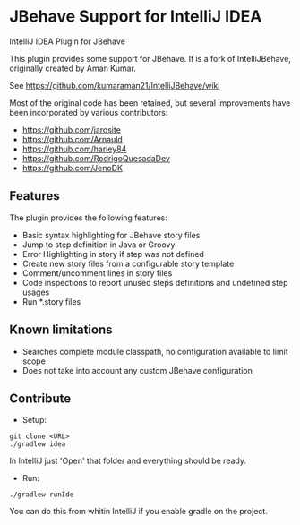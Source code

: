JBehave Support for IntelliJ IDEA
=================================

IntelliJ IDEA Plugin for JBehave

This plugin provides some support for JBehave.
It is a fork of IntelliJBehave, originally created by Aman Kumar.

See https://github.com/kumaraman21/IntelliJBehave/wiki
    
Most of the original code has been retained, but several improvements have been incorporated by various contributors:
* https://github.com/jarosite
* https://github.com/Arnauld
* https://github.com/harley84
* https://github.com/RodrigoQuesadaDev
* https://github.com/JenoDK
    
Features
--------
The plugin provides the following features:
* Basic syntax highlighting for JBehave story files
* Jump to step definition in Java or Groovy
* Error Highlighting in story if step was not defined
* Create new story files from a configurable story template
* Comment/uncomment lines in story files
* Code inspections to report unused steps definitions and undefined step usages
* Run *.story files

Known limitations
-----------------
* Searches complete module classpath, no configuration available to limit scope
* Does not take into account any custom JBehave configuration

Contribute
--------
* Setup:
```
git clone <URL>
./gradlew idea
```
In IntelliJ just 'Open' that folder and everything should be ready.
* Run:
```
./gradlew runIde
```
You can do this from whitin IntelliJ if you enable gradle on the project.